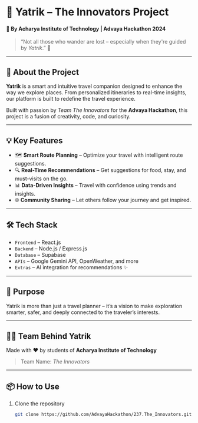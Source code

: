 # 🚀 Yatrik – The Innovators Project  
#### 🌟 By Acharya Institute of Technology | Advaya Hackathon 2024  

> “Not all those who wander are lost – especially when they're guided by *Yatrik*.” 🧭

---

## 🧠 About the Project

**Yatrik** is a smart and intuitive travel companion designed to enhance the way we explore places. From personalized itineraries to real-time insights, our platform is built to redefine the travel experience.  

Built with passion by *Team The Innovators* for the **Advaya Hackathon**, this project is a fusion of creativity, code, and curiosity.

---

## 💡 Key Features

- 🗺️ **Smart Route Planning** – Optimize your travel with intelligent route suggestions.
- 🔍 **Real-Time Recommendations** – Get suggestions for food, stay, and must-visits on the go.
- 📊 **Data-Driven Insights** – Travel with confidence using trends and insights.
- 🌐 **Community Sharing** – Let others follow your journey and get inspired.

---

## 🛠️ Tech Stack

- `Frontend` – React.js  
- `Backend` – Node.js / Express.js  
- `Database` – Supabase 
- `APIs` – Google Gemini API, OpenWeather, and more  
- `Extras` – AI integration for recommendations ✨  

---

## 🎯 Purpose

Yatrik is more than just a travel planner – it’s a vision to make exploration smarter, safer, and deeply connected to the traveler’s interests.

---

## 👨‍💻 Team Behind Yatrik

Made with ❤️ by students of **Acharya Institute of Technology**  
> Team Name: *The Innovators*

---

## 📦 How to Use

1. Clone the repository  
   ```bash
   git clone https://github.com/AdvayaHackathon/237.The_Innovators.git
